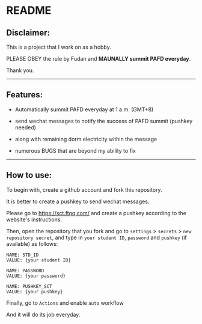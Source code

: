 # README

## Disclaimer:
This is a project that I work on as a hobby.

PLEASE OBEY the rule by Fudan and **MAUNALLY summit PAFD everyday**. 

Thank you.

---

## Features:

* Automatically summit PAFD everyday at 1 a.m. (GMT+8)

* send wechat messages to notify the success of PAFD summit (pushkey needed)

* along with remaining dorm electricity within the message

* numerous BUGS that are beyond my ability to fix

---

## How to use:
To begin with, create a github account and fork this repository.

It is better to create a pushkey to send wechat messages.

Please go to https://sct.ftqq.com/ and create a pushkey according to the website's instructions.



Then, open the repository that you fork and go to `settings` > `secrets` > `new repository secret`, and type in `your student ID`, `password` and `pushkey` (if available) as follows:

```
NAME: STD_ID
VALUE: {your student ID}

NAME: PASSWORD
VALUE: {your password}

NAME: PUSHKEY_SCT
VALUE: {your pushkey}
```

Finally, go to `Actions` and enable `auto` workflow

And it will do its job everyday.
